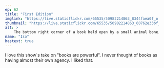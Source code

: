 ```yaml
---
ep: 62
title: "First Edition"
imglink: "https://live.staticflickr.com/65535/50982214863_8344faea0f_o.jpg"
thumbnail: "https://live.staticflickr.com/65535/50982214863_60762e33bf_q.jpg"
alt: >
    The bottom right corner of a book held open by a small animal bone, with two other bones around the book.
name: "Iso"
hastext: true
---
```

I love this show's take on "books are powerful". I never thought of books as having almost their own agency. I liked that.
